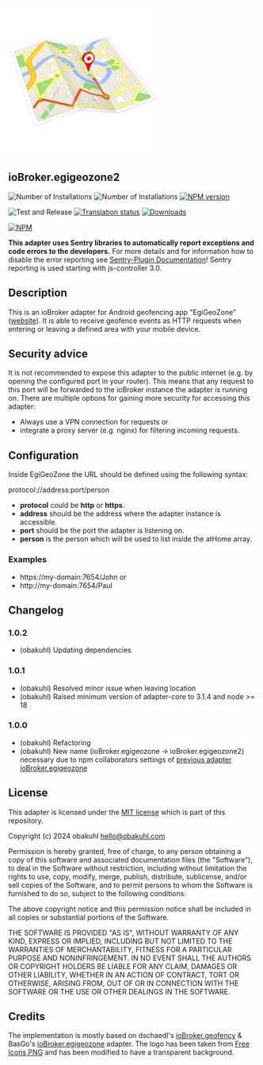 ![logo](admin/egigeozone.png)
## ioBroker.egigeozone2

![Number of Installations](http://iobroker.live/badges/egigeozone2-installed.svg)
![Number of Installations](http://iobroker.live/badges/egigeozone2-stable.svg)
[![NPM version](https://img.shields.io/npm/v/iobroker.egigeozone2.svg)](https://www.npmjs.com/package/iobroker.egigeozone2)

![Test and Release](https://github.com/obakuhl/ioBroker.egigeozone2/actions/workflows/test-and-release.yml)
[![Translation status](https://weblate.iobroker.net/widgets/adapters/-/egigeozone2/svg-badge.svg)](https://weblate.iobroker.net/engage/adapters/?utm_source=widget)
[![Downloads](https://img.shields.io/npm/dm/iobroker.egigeozone2.svg)](https://www.npmjs.com/package/iobroker.egigeozone2)

[![NPM](https://nodei.co/npm/iobroker.egigeozone2.png?downloads=true)](https://nodei.co/npm/iobroker.egigeozone2/)

**This adapter uses Sentry libraries to automatically report exceptions and code errors to the developers.** For more details and for information how to disable the error reporting see [Sentry-Plugin Documentation](https://github.com/ioBroker/plugin-sentry#plugin-sentry)! Sentry reporting is used starting with js-controller 3.0.

## Description
This is an ioBroker adapter for Android geofencing app "EgiGeoZone" ([website](https://egigeozone.de/)). It is able to receive geofence events as HTTP requests when entering or leaving a defined area with your mobile device.

## Security advice
It is not recommended to expose this adapter to the public internet (e.g. by opening the configured port in your router). This means that any request to this port will be forwarded to the ioBroker instance the adapter is running on. There are multiple options for gaining more security for accessing this adapter:
* Always use a VPN connection for requests or
* integrate a proxy server (e.g. nginx) for filtering incoming requests.

## Configuration

Inside EgiGeoZone the URL should be defined using the following syntax:

protocol://address:port/person

* **protocol** could be **http** or **https**.
* **address** should be the address where the adapter instance is accessible.
* **port** should be the port the adapter is listening on.
* **person** is the person which will be used to list inside the atHome array.

### Examples
* https://my-domain:7654/John or
* http://my-domain:7654/Paul

## Changelog

### 1.0.2
* (obakuhl) Updating dependencies

### 1.0.1
* (obakuhl) Resolved minor issue when leaving location 
* (obakuhl) Raised minimum version of adapter-core to 3.1.4 and node >= 18

### 1.0.0
* (obakuhl) Refactoring
* (obakuhl) New name (ioBroker.egigeozone -> ioBroker.egigeozone2) necessary due to npm collaborators settings of [previous adapter ioBroker.egigeozone](https://github.com/BasGo/ioBroker.egigeozone)

## License
This adapter is licensed under the [MIT license](../blob/master/LICENSE) which is part of this repository.

Copyright (c) 2024 obakuhl <hello@obakuhl.com>

Permission is hereby granted, free of charge, to any person obtaining a copy
of this software and associated documentation files (the "Software"), to deal
in the Software without restriction, including without limitation the rights
to use, copy, modify, merge, publish, distribute, sublicense, and/or sell
copies of the Software, and to permit persons to whom the Software is
furnished to do so, subject to the following conditions:

The above copyright notice and this permission notice shall be included in all
copies or substantial portions of the Software.

THE SOFTWARE IS PROVIDED "AS IS", WITHOUT WARRANTY OF ANY KIND, EXPRESS OR
IMPLIED, INCLUDING BUT NOT LIMITED TO THE WARRANTIES OF MERCHANTABILITY,
FITNESS FOR A PARTICULAR PURPOSE AND NONINFRINGEMENT. IN NO EVENT SHALL THE
AUTHORS OR COPYRIGHT HOLDERS BE LIABLE FOR ANY CLAIM, DAMAGES OR OTHER
LIABILITY, WHETHER IN AN ACTION OF CONTRACT, TORT OR OTHERWISE, ARISING FROM,
OUT OF OR IN CONNECTION WITH THE SOFTWARE OR THE USE OR OTHER DEALINGS IN THE
SOFTWARE.

## Credits
The implementation is mostly based on dschaedl's [ioBroker.geofency](https://github.com/ioBroker/ioBroker.geofency) & BasGo's [ioBroker.egigeozone](https://github.com/BasGo/ioBroker.egigeozone) adapter. The logo has been taken from [Free Icons PNG](http://www.freeiconspng.com/images/maps-icon) and has been modified to have a transparent background.
